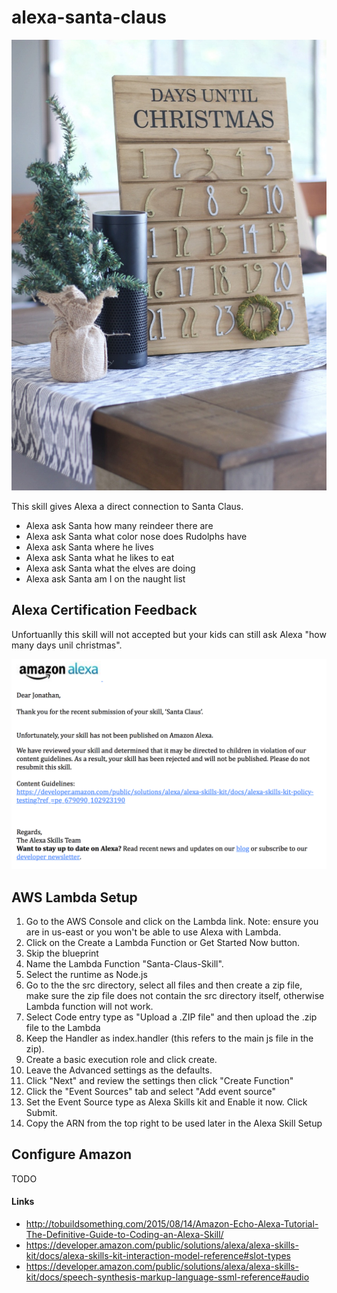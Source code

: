# alexa-santa-claus

![Amazon Response](https://raw.githubusercontent.com/jspooner/alexa-santa-claus/master/IMG_2009.JPG)

This skill gives Alexa a direct connection to Santa Claus.

* Alexa ask Santa how many reindeer there are
* Alexa ask Santa what color nose does Rudolphs have
* Alexa ask Santa where he lives
* Alexa ask Santa what he likes to eat 
* Alexa ask Santa what the elves are doing
* Alexa ask Santa am I on the naught list

## Alexa Certification Feedback

Unfortuanlly this skill will not accepted but your kids can still ask Alexa "how many days unil christmas".

![Amazon Response](https://raw.githubusercontent.com/jspooner/alexa-santa-claus/master/response.png)


## AWS Lambda Setup

1. Go to the AWS Console and click on the Lambda link. Note: ensure you are in us-east or you won't be able to use Alexa with Lambda.
2. Click on the Create a Lambda Function or Get Started Now button.
3. Skip the blueprint
4. Name the Lambda Function "Santa-Claus-Skill".
5. Select the runtime as Node.js
6. Go to the the src directory, select all files and then create a zip file, make sure the zip file does not contain the src directory itself, otherwise Lambda function will not work.
7. Select Code entry type as "Upload a .ZIP file" and then upload the .zip file to the Lambda
8. Keep the Handler as index.handler (this refers to the main js file in the zip).
9. Create a basic execution role and click create.
10. Leave the Advanced settings as the defaults.
11. Click "Next" and review the settings then click "Create Function"
12. Click the "Event Sources" tab and select "Add event source"
13. Set the Event Source type as Alexa Skills kit and Enable it now. Click Submit.
14. Copy the ARN from the top right to be used later in the Alexa Skill Setup


## Configure Amazon

TODO

#### Links

* http://tobuildsomething.com/2015/08/14/Amazon-Echo-Alexa-Tutorial-The-Definitive-Guide-to-Coding-an-Alexa-Skill/
* https://developer.amazon.com/public/solutions/alexa/alexa-skills-kit/docs/alexa-skills-kit-interaction-model-reference#slot-types
* https://developer.amazon.com/public/solutions/alexa/alexa-skills-kit/docs/speech-synthesis-markup-language-ssml-reference#audio